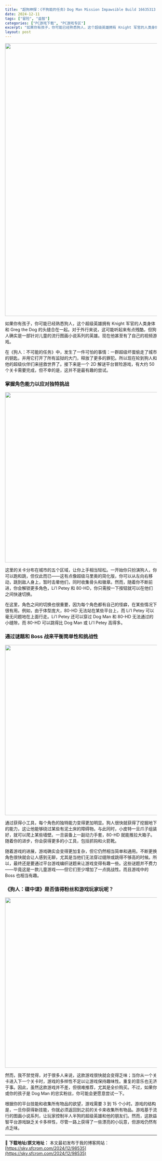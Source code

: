 ```yaml
---
title: "超狗神探：《不狗能的任务》Dog Man Mission Impawsible Build 16635313 PC中文"
date: 2024-12-11
tags: ["冒险", "益智"]
categories: ["PC游戏下载", "PC游戏专区"]
excerpt: "如果你有孩子，你可能已经熟悉狗人，这个超级英雄拥有 Knight 军官的人类身体和 Greg the Dog 的头缝合在一起。对于外行来说，这可能听起来有点残酷，但狗人确实是一部针对儿童的流行图画小说系列的英雄。现在他甚至有了自己的视频游戏。 在《狗人：不可能的任务》中，发生了一件可怕的事情：一群超&hellip;"
layout: post
---
```


<img class="aligncenter size-full wp-image-98539" src="https://sky.sfcrom.com/wp-content/uploads/2024/12/202412110852321.webp" alt="" width="600" height="900" />

如果你有孩子，你可能已经熟悉狗人，这个超级英雄拥有 Knight 军官的人类身体和 Greg the Dog 的头缝合在一起。对于外行来说，这可能听起来有点残酷，但狗人确实是一部针对儿童的流行图画小说系列的英雄。现在他甚至有了自己的视频游戏。

<span>在《狗人：不可能的任务》中，发生了一件可怕的事情：一群超级坏蛋偷走了城市的钥匙，并用它打开了所有监狱的大门，释放了更多的罪犯。所以现在轮到狗人和他的超级伙伴们来拯救世界了。接下来是一个 2D 解谜平台冒险游戏，有大约 50 个关卡需要完成，但不幸的是，这并不是最有趣的尝试。</span>
<h3><span>掌握角色能力以应对独特挑战</span></h3>
<img class="aligncenter size-full wp-image-98538" src="https://sky.sfcrom.com/wp-content/uploads/2024/12/2024121108523249.webp" alt="" width="1000" height="562" />

<span>这里的关卡分布在城市的五个区域，让你上手相当轻松。一开始你只扮演狗人，你可以跑和跳，但仅此而已——这有点像超级马里奥的简化版，你可以从左向右移动，跳到敌人身上，暂时击晕他们，同时收集骨头和徽章。然而，随着你不断前进，你会解锁更多角色，Li'l Petey 和 80-HD，你只需按一下按钮就可以在他们之间快速切换。</span>

<span>在这里，角色之间的切换也很重要，因为每个角色都有自己的怪癖，在某些情况下很有用。例如，由于体型庞大，80-HD 无法站在某些平台上，而 Li'l Petey 可以毫无问题地在上面行走。Li'l Petey 还可以穿过 Dog Man 和 80-HD 无法通过的小缝隙，而 80-HD 可以跳得比 Dog Man 或 Li'l Petey 高得多。</span>
<h3><span>通过谜题和 Boss 战来平衡简单性和挑战性</span></h3>
<img class="aligncenter size-full wp-image-98537" src="https://sky.sfcrom.com/wp-content/uploads/2024/12/2024121108523145.webp" alt="" width="1000" height="562" />

<span>通过获得小工具，每个角色的独特能力变得更加明显。狗人很快就获得了挖掘地下的能力，这让他能够绕过某些有泥土床的障碍物。与此同时，小皮特一旦爪子组装好，就可以爬上某些墙壁。一旦装备上一副动力手套，80-HD 就能推拉大箱子。随着你的进步，你会获得更多的小工具，包括抓钩和火箭靴。</span>

<span>随着游戏的进展，游戏确实会变得更加复杂，但它仍然相当简单和通用。不断更换角色很快就会让人感到无聊，尤其是当他们无法穿过缝隙或跳得不够高的时候。所以，最终还是要通过平台游戏编织谜题来让游戏变得有趣一些。这些谜题并不费力——毕竟这是一款儿童游戏——但它们至少增加了一点挑战性。而且游戏中的 Boss 也相当有趣。</span>
<h3><span>《狗人：碟中谍》是否值得粉丝和游戏玩家玩呢？</span></h3>
<img class="aligncenter size-full wp-image-98536" src="https://sky.sfcrom.com/wp-content/uploads/2024/12/2024121108523162.webp" alt="" width="1000" height="562" />

<span>然而，我不禁觉得，对于很多人来说，这款游戏很快就会变得乏味；当你从一个关卡进入下一个关卡时，游戏的多样性不足以让游戏保持趣味性。重复的音乐也无济于事。因此，虽然这款游戏并不差，但很难推荐，尤其是全价购买。不过，如果你或你的孩子是 Dog Man 的忠实粉丝，你可能会更愿意尝试一下。</span>

根据你的平台技能和收集所有物品的欲望，游戏需要 3 到 15 个小时。游戏的结构是，一旦你获得新技能，你就必须返回到之前的关卡来收集所有物品。游戏基于流行的图画小说系列，让玩家控制半人半狗的超级英雄和他的朋友们。然而，这款益智平台游戏缺乏关卡多样性，尽管一路上获得了一些漂亮的小玩意，但游戏仍然有点乏味。

---
📖 **下载地址/原文地址：** 本文最初发布于我的博客网站：[https://sky.sfcrom.com/2024/12/98535](https://sky.sfcrom.com/2024/12/98535)
